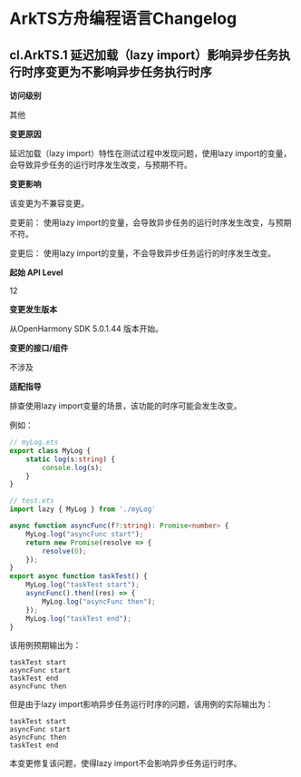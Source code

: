 # ArkTS方舟编程语言Changelog

## cl.ArkTS.1 延迟加载（lazy import）影响异步任务执行时序变更为不影响异步任务执行时序

**访问级别**

其他

**变更原因**

延迟加载（lazy import）特性在测试过程中发现问题，使用lazy import的变量，会导致异步任务的运行时序发生改变，与预期不符。

**变更影响**

该变更为不兼容变更。

变更前： 使用lazy import的变量，会导致异步任务的运行时序发生改变，与预期不符。

变更后： 使用lazy import的变量，不会导致异步任务运行的时序发生改变。

**起始 API Level**

12

**变更发生版本**

从OpenHarmony SDK 5.0.1.44 版本开始。

**变更的接口/组件**

不涉及

**适配指导**

排查使用lazy import变量的场景，该功能的时序可能会发生改变。

例如：
```typescript
// myLog.ets
export class MyLog {
    static log(s:string) {
        console.log(s);
    }
}

// test.ets
import lazy { MyLog } from './myLog'

async function asyncFunc(f?:string): Promise<number> {
    MyLog.log("asyncFunc start");
    return new Promise(resolve => {
        resolve(0);
    });
}
export async function taskTest() {
    MyLog.log("taskTest start");
    asyncFunc().then((res) => {
        MyLog.log("asyncFunc then");
    });
    MyLog.log("taskTest end");
}
```
该用例预期输出为：
```
taskTest start
asyncFunc start
taskTest end
asyncFunc then
```
但是由于lazy import影响异步任务运行时序的问题，该用例的实际输出为：
```
taskTest start
asyncFunc start
asyncFunc then
taskTest end
```
本变更修复该问题，使得lazy import不会影响异步任务运行时序。